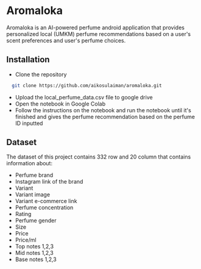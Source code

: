 
# Aromaloka

Aromaloka is an AI-powered perfume android application that provides personalized local (UMKM) perfume recommendations based on a user's scent preferences and user's perfume choices.


## Installation

- Clone the repository
```bash
  git clone https://github.com/aikosulaiman/aromaloka.git 
```
- Upload the local_perfume_data.csv file to google drive
- Open the notebook in Google Colab
- Follow the instructions on the notebook and run the notebook until it's finished and gives the perfume recommendation based on the perfume ID inputted

## Dataset

The dataset of this project contains 332 row and 20 column that contains information about:
- Perfume brand
- Instagram link of the brand
- Variant
- Variant image
- Variant e-commerce link
- Perfume concentration
- Rating
- Perfume gender
- Size
- Price
- Price/ml
- Top notes 1,2,3
- Mid notes 1,2,3
- Base notes 1,2,3

